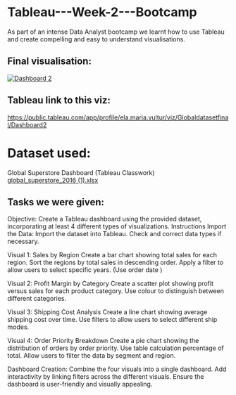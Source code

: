 # Tableau---Week-2---Bootcamp
As part of an intense Data Analyst bootcamp we learnt how to use Tableau and create compelling and easy to understand visualisations.

## Final visualisation:
<div class='tableauPlaceholder' id='viz1744915899379' style='position: relative'>
  <noscript>
    <a href='#'>
      <img alt='Dashboard 2' src='https://public.tableau.com/static/images/Gl/Globaldatasetfinal/Dashboard2/1_rss.png' style='border: none' />
    </a>
  </noscript>
  <object class='tableauViz' style='display:none;'>
    <param name='host_url' value='https%3A%2F%2Fpublic.tableau.com%2F' />
    <param name='embed_code_version' value='3' />
    <param name='site_root' value='' />
    <param name='name' value='Globaldatasetfinal/Dashboard2' />
    <param name='tabs' value='no' />
    <param name='toolbar' value='yes' />
    <param name='static_image' value='https://public.tableau.com/static/images/Gl/Globaldatasetfinal/Dashboard2/1.png' />
    <param name='animate_transition' value='yes' />
    <param name='display_static_image' value='yes' />
    <param name='display_spinner' value='yes' />
    <param name='display_overlay' value='yes' />
    <param name='display_count' value='yes' />
    <param name='language' value='en-GB' />
  </object>
</div>
<script type='text/javascript'>
  var divElement = document.getElementById('viz1744915899379');
  var vizElement = divElement.getElementsByTagName('object')[0];
  if ( divElement.offsetWidth > 800 ) {
    vizElement.style.width='100%';
    vizElement.style.height=(divElement.offsetWidth*0.75)+'px';
  } else if ( divElement.offsetWidth > 500 ) {
    vizElement.style.width='100%';
    vizElement.style.height=(divElement.offsetWidth*0.75)+'px';
  } else {
    vizElement.style.width='100%';
    vizElement.style.height='2027px';
  }
  var scriptElement = document.createElement('script');
  scriptElement.src = 'https://public.tableau.com/javascripts/api/viz_v1.js';
  vizElement.parentNode.insertBefore(scriptElement, vizElement);
</script>

## Tableau link to this viz: 
https://public.tableau.com/app/profile/ela.maria.vultur/viz/Globaldatasetfinal/Dashboard2

# Dataset used:
Global Superstore Dashboard (Tableau Classwork) <br>
[global_superstore_2016 (1).xlsx](https://github.com/user-attachments/files/19799244/global_superstore_2016.1.xlsx)



## Tasks we were given:

Objective: Create a Tableau dashboard using the provided dataset, incorporating at least 4 different types of visualizations. 
Instructions 
Import the Data: 
Import the dataset into Tableau. 
Check and correct data types if necessary. 

 Visual 1: Sales by Region 
Create a bar chart showing total sales for each region. 
Sort the regions by total sales in descending order. 
Apply a filter to allow users to select specific years. (Use order date ) 

 
Visual 2: Profit Margin by Category 
Create a scatter plot showing profit versus sales for each product category. 
Use colour to distinguish between different categories. 

 
Visual 3: Shipping Cost Analysis 
Create a line chart showing average shipping cost over time. 
Use filters to allow users to select different ship modes. 

 
Visual 4: Order Priority Breakdown 
Create a pie chart showing the distribution of orders by order priority. 
Use table calculation percentage of total. 
Allow users to filter the data by segment and region. 

 
Dashboard Creation: 
Combine the four visuals into a single dashboard. 
Add interactivity by linking filters across the different visuals. 
Ensure the dashboard is user-friendly and visually appealing. 


